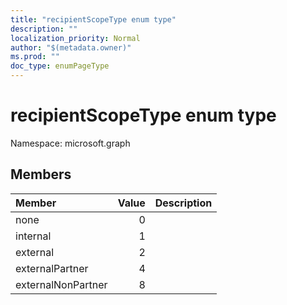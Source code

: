 ```yaml
---
title: "recipientScopeType enum type"
description: ""
localization_priority: Normal
author: "$(metadata.owner)"
ms.prod: ""
doc_type: enumPageType
---
```


# recipientScopeType enum type

Namespace: microsoft.graph

## Members

| Member             | Value | Description |
| :----------------- | ----: | :---------- |
| none               | 0     |             |
| internal           | 1     |             |
| external           | 2     |             |
| externalPartner    | 4     |             |
| externalNonPartner | 8     |             |
